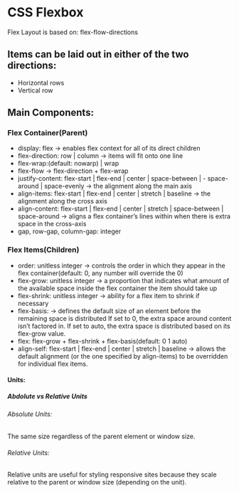 # CSS Flexbox
Flex Layout is based on: flex-flow-directions
## Items can be laid out in either of the two directions:
- Horizontal rows
- Vertical row
## Main Components:
### Flex Container(Parent)
- display: flex -> enables flex context for all of its direct children
- flex-direction: row | column -> items will fit onto one line
- flex-wrap:(default: nowarp) | wrap
- flex-flow -> flex-direction + flex-wrap
- justify-content: flex-start | flex-end | center | space-between | - space-around | space-evenly -> the alignment along the main axis
- align-items: flex-start | flex-end | center | stretch | baseline -> the alignment along the cross axis
- align-content: flex-start | flex-end | center | stretch | space-between | space-around -> aligns a flex container’s lines within when there is extra space in the cross-axis
- gap, row-gap, column-gap: integer
### Flex Items(Children)
- order: unitless integer -> controls the order in which they appear in the flex container(default: 0, any number will override the 0)
- flex-grow: unitless integer -> a proportion that indicates what amount of the available space inside the flex container the item should take up
- flex-shrink: unitless integer -> ability for a flex item to shrink if necessary
- flex-basis: -> defines the default size of an element before the remaining space is distributed
If set to 0, the extra space around content isn’t factored in.
If set to auto, the extra space is distributed based on its flex-grow value.
- flex: flex-grow + flex-shrink + flex-basis(default: 0 1 auto)
- align-self: flex-start | flex-end | center | stretch | baseline -> allows the default alignment (or the one specified by align-items) to be overridden for individual flex items.

#### Units:

##### Abdolute vs Relative Units

###### Absolute Units:
The same size regardless of the parent element or window size.

###### Relative Units:
Relative units are useful for styling responsive sites because they scale relative to the parent or window size (depending on the unit).
